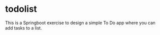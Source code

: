 # todolist
This is a Springboot exercise to design a simple To Do app where you can add tasks to a list.
